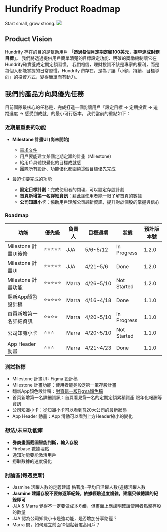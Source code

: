 # Hundrify Product Roadmap
Start small, grow strong.
![](../images/hundrify-app.png)

## Product Vision
Hundrify 存在的目的是幫助用戶 **「透過每個月定期定額100美元，提早達成財務目標」**。
我們將透過提供用戶簡單清楚的目標設定功能、明確的獎勵機制讓它在Hundrify確實養成定期定額習慣。
我們相信，理財投資不該是專家的權利，而是每個人都能掌握的日常習慣。Hundrify 的存在，是為了讓「小額、持續、目標導向」的投資方式，變得簡單而有動力。

## 我們的產品方向與優先任務
目前團隊最核心的任務是，完成打造一個能讓用戶「設定目標 → 定期投資 → 追蹤進度 → 感受到成就」的最小可行版本。
我們當前的重點如下：

### 近期最重要的功能
- **Milestone 計畫UI (尚未開始)**
  - [需求文件](/功能需求文件/存股目標-2025-04-23.md)
  - 用戶要能建立某個定期定額的計畫（Milestone）
  - 給用戶具體視覺化的目標成就感
  - 團隊所有設計、功能優化都圍繞這個目標優先完成

- 最迫切要完成的功能
  - **設定目標計劃**：完成使用者的閉環，可以設定存股計劃 
  - **首頁新增第一名詳細資訊**：藉此讓使用者能一眼了解首頁的數據
  - **公司知識小卡**：協助用戶理解公司最新資訊，提升對於個股的掌握與信心

### Roadmap
|功能|優先級|負責人|目標週期|狀態|預計版本號|
|--|--|--|--|--|--|
|Milestone 計畫UI後修|⭐⭐⭐⭐⭐|JJA|5/6~5/12|In Progress|1.2.0|
|Milestone 計畫UI|⭐⭐⭐⭐⭐|JJA|4/21~5/6|Done|1.2.0|
|Milestone 計畫功能|⭐⭐⭐⭐⭐|Marra|4/26~5/10|Not Started|1.2.0|
|翻新App顏色設計稿|⭐⭐⭐⭐⭐|Marra|4/16~4/18|Done|1.1.0|
|首頁新增第一名詳細資訊|⭐⭐⭐⭐|Marra|4/20~5/10|In Progress|1.1.0|
|公司知識小卡|⭐⭐⭐|Marra|4/20~5/10|Not Started|1.1.0|
|App Header 動畫|⭐⭐⭐|Marra|4/21~4/23|Done|1.1.0|

### 測試指標

- Milestone 計畫UI : Figma 設計稿
- Milestone 計畫功能：使用者能夠設定第一筆存股計畫 
- 翻新App顏色設計稿：[對齊這一版Figma顏色稿](https://www.figma.com/design/5HtqUBwfmZeugD1lgn72nL/Hundrify?node-id=434-19719&p=f&t=XJNiTyoQDfieOisf-0)
- 首頁新增第一名詳細資訊：首頁看見第一名的定期定額累積資產 跟年化報酬等資訊
- 公司知識小卡：從知識小卡可以看到前20大公司的最新狀態
- App Header 動畫：App 滑動可以看到上方Header縮小的變化

### 想法/未來功能庫
- **券商畫面截圖智能判斷，輸入存股**
- Firebase 數據埋點
- 通知功能要能激活用戶
- 撈取數據的速度優化

### 討論區(每週更新)
- Jasmine 活躍人數的定義建議 黏著度=平均日活躍人數/週總活躍人數
- **Jasmine 建議存股不要做逐筆紀錄，依據經驗過度複雜，建議只做總額的紀錄即可**
- JJA & Marra 覺得不一定要做成本均價，但畫面上應該明確讓使用者點擊存股的數量
- JJA 認為公司知識小卡是強功能，是否增加分享路徑？
- Marra 問，如何建立前面10個黏著度高用戶？
  




